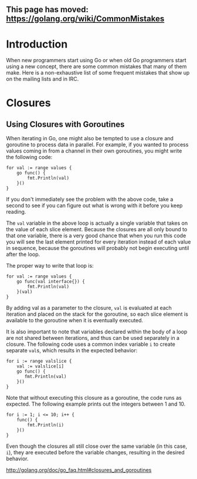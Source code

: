 ## This page has moved: https://golang.org/wiki/CommonMistakes ##



# Introduction #

When new programmers start using Go or when old Go programmers start using a new concept, there are some common mistakes that many of them make.  Here is a non-exhaustive list of some frequent mistakes that show up on the mailing lists and in IRC.

# Closures #

## Using Closures with Goroutines ##

When iterating in Go, one might also be tempted to use a closure and goroutine to process data in parallel.  For example, if you wanted to process values coming in from a channel in their own goroutines, you might write the following code:
```
for val := range values {
    go func() {
        fmt.Println(val)
    }()
}
```

If you don't immediately see the problem with the above code, take a second to see if you can figure out what is wrong with it before you keep reading.

The `val` variable in the above loop is actually a single variable that takes on the value of each slice element.  Because the closures are all only bound to that one variable, there is a very good chance that when you run this code you will see the last element printed for every iteration instead of each value in sequence, because the goroutines will probably not begin executing until after the loop.

The proper way to write that loop is:
```
for val := range values {
    go func(val interface{}) {
        fmt.Println(val)
    }(val)
}
```

By adding val as a parameter to the closure, `val` is evaluated at each iteration and placed on the stack for the goroutine, so each slice element is available to the goroutine when it is eventually executed.

It is also important to note that variables declared within the body of a loop are not shared between iterations, and thus can be used separately in a closure.  The following code uses a common index variable `i` to create separate `val`s, which results in the expected behavior:

```
for i := range valslice {
    val := valslice[i]
    go func() {
       fmt.Println(val)
    }()
}
```

Note that without executing this closure as a goroutine, the code runs as expected.  The following example prints out the integers between 1 and 10.

```
for i := 1; i <= 10; i++ {
    func() {
        fmt.Println(i)
    }()
}
```

Even though the closures all still close over the same variable (in this case, `i`), they are executed before the variable changes, resulting in the desired behavior.

http://golang.org/doc/go_faq.html#closures_and_goroutines